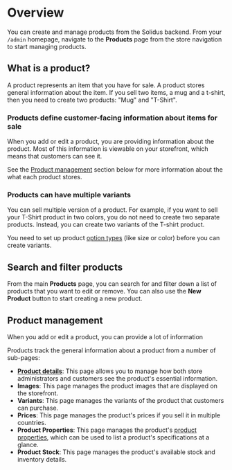 # Overview

You can create and manage products from the Solidus backend. From your `/admin`
homepage, navigate to the **Products** page from the store navigation to start
managing products.

## What is a product?

A product represents an item that you have for sale. A product stores general
information about the item. If you sell two items, a mug and a t-shirt, then
you need to create two products: "Mug" and "T-Shirt".

### Products define customer-facing information about items for sale

When you add or edit a product, you are providing information about the product.
Most of this information is viewable on your storefront, which means that
customers can see it.

See the [Product management](#product-management) section below for more
information about the what each product stores.

### Products can have multiple variants

You can sell multiple version of a product. For example, if you want to sell
your T-Shirt product in two colors, you do not need to create two separate
products. Instead, you can create two variants of the T-shirt product.

You need to set up product [option types][option-types] (like size or color)
before you can create variants.

[option-types]: option-types.md

## Search and filter products

From the main **Products** page, you can search for and filter down a list of
products that you want to edit or remove. You can also use the **New Product**
button to start creating a new product.

<!-- TODO: Add image of search UI and "New Product" button -->

## Product management

When you add or edit a product, you can provide a lot of information 

Products track the general information about a product from a number of
sub-pages: 

- **[Product details][product-details]**: This page allows you to manage how
  both store administrators and customers see the product's essential
  information. 
- **Images**: This page manages the product images that are displayed on the
  storefront. 
- **Variants**: This page manages the variants of the product that customers can
  purchase.
- **Prices**: This page manages the product's prices if you sell it in multiple
  countries.
- **Product Properties**: This page manages the product's [product
  properties][product-properties], which can be used to list a product's
  specifications at a glance.
- **Product Stock**: This page manages the product's available stock and
  inventory details.

<!-- TODO:
  Provide links and descriptions above for each available view related to
  adding/editing products.
-->

[product-details]: product-details.md
[product-properties]: product-properties.md
